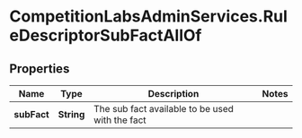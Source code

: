 # CompetitionLabsAdminServices.RuleDescriptorSubFactAllOf

## Properties

Name | Type | Description | Notes
------------ | ------------- | ------------- | -------------
**subFact** | **String** | The sub fact available to be used with the fact | 


